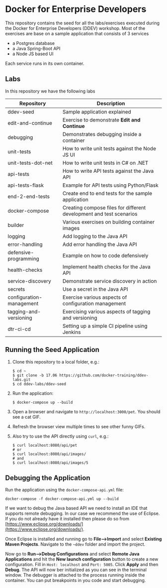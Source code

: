 # Docker for Enterprise Developers
This repository contains the seed for all the labs/exercises executed during the Docker for Enterprise Developers (DDEV) workshop. Most of the exercises are base on a sample application that consists of 3 services

* a Postgres database
* a Java Spring-Boot API
* a Node JS based UI

Each service runs in its own container.

## Labs
In this repository we have the following labs

Repository | Description
-----------|------------
ddev-seed                | Sample application explained
edit-and-continue        | Exercise to demonstrate **Edit and Continue**
debugging                | Demonstrates debugging inside a container
unit-tests               | How to write unit tests against the Node JS UI
unit-tests-dot-net       | How to write unit tests in C# on .NET
api-tests                | How to write API tests against the Java API
api-tests-flask          | Example for API tests using Python/Flask
end-2-end-tests          | Create end to end tests for the sample application
docker-compose           | Creating compose files for different development and test scenarios
builder                  | Various exercises on building container images
logging                  | Add logging to the Java API
error-handling           | Add error handling the Java API
defensive-programming    | Example on how to code defensively
health-checks            | Implement health checks for the Java API
service-discovery        | Demonstrate service discovery in action
secrets                  | Use a secret in the Java API
configuration-management | Exercise various aspects of configuration management
tagging-and-versioning   | Exercising various aspects of tagging and versioning
dtr-ci-cd                | Setting up a simple CI pipeline using Jenkins

## Running the Seed Application
1. Clone this repository to a local folder, e.g.:

    ```
    $ cd ~
    $ git clone -b 17.06 https://github.com/docker-training/ddev-labs.git
    $ cd ddev-labs/ddev-seed
    ```

2. Run the application:

    ```
    $ docker-compose up --build
    ```

3. Open a browser and navigate to `http://localhost:3000/pet`. You should see a cat GIF. 
4. Refresh the browser view multiple times to see other funny GIFs.
5. Also try to use the API directly using `curl`, e.g.:

    ```
    $ curl localhost:8080/api/pet
    # or
    $ curl localhost:8080/api/images/
    # and
    $ curl localhost:8080/api/images/5
    ```

## Debugging the Application
Run the application using the `docker-compose-api.yml` file:

```
docker-compose -f docker-compose-api.yml up --build
```

If we want to debug the Java based API we need to install an IDE that supports remote debugging. In our case we recommend the use of Eclipse. If you do not already have it installed then please do so from [https://www.eclipse.org/downloads/](https://www.eclipse.org/downloads/).

Once Eclipse is installed and running go to **File-->Import** and select **Existing Maven Projects**. Navigate to the `~ddev` folder and import the project.

Now go to **Run-->Debug Configurations** and select **Remote Java Applications** and hit the **New launch configuration** button to create a new configuration. Fill in `Host: localhost` and `Port: 5005`. Click **Apply** and then **Debug**. The API will now ber initialized as you can see in the terminal window. The debugger is attached to the process running inside the container. You can put breakpoints in you code and start debugging. 